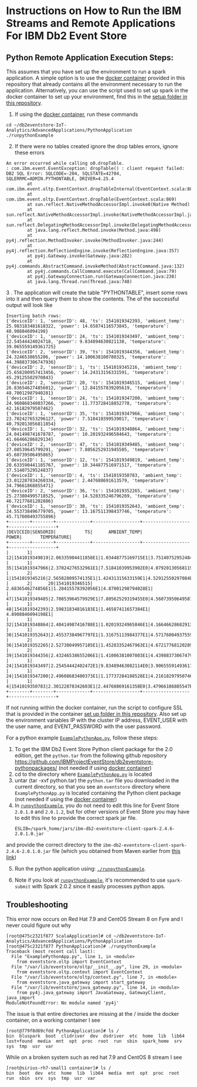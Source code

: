 # Instructions on How to Run the IBM Streams and Remote Applications For IBM Db2 Event Store

## Python Remote Application Execution Steps:

This assumes that you have set up the environment to run a spark application. A simple option is to use the [docker container](https://github.com/IBMProjectEventStore/db2eventstore-IoT-Analytics/blob/master/container) provided in this repository that already contains all the environment necessary to run the application. Alternatively, you can use the script used to set up spark in the docker container to set up your environment, find this in the [setup folder in this repository](https://github.com/IBMProjectEventStore/db2eventstore-IoT-Analytics/blob/master/container/setup/setup-spark.sh).

1. If using the [docker container](https://github.com/IBMProjectEventStore/db2eventstore-IoT-Analytics/blob/master/container), run these commands
```
cd ~/db2eventstore-IoT-Analytics/AdvancedApplications/PythonApplication
./runpythonExample
```

2. If there were no tables created ignore the drop tables errors, ignore these errors
```
An error occurred while calling o0.dropTable.
: com.ibm.event.EventException: dropTable() : client request failed: DB2 SQL Error: SQLCODE=-204, SQLSTATE=42704, SQLERRMC=ADMIN.PYTHONTABLE, DRIVER=4.25.4
        at com.ibm.event.oltp.EventContext.dropTableInternal(EventContext.scala:885)
        at com.ibm.event.oltp.EventContext.dropTable(EventContext.scala:869)
        at sun.reflect.NativeMethodAccessorImpl.invoke0(Native Method)
        at sun.reflect.NativeMethodAccessorImpl.invoke(NativeMethodAccessorImpl.java:62)
        at sun.reflect.DelegatingMethodAccessorImpl.invoke(DelegatingMethodAccessorImpl.java:43)
        at java.lang.reflect.Method.invoke(Method.java:498)
        at py4j.reflection.MethodInvoker.invoke(MethodInvoker.java:244)
        at py4j.reflection.ReflectionEngine.invoke(ReflectionEngine.java:357)
        at py4j.Gateway.invoke(Gateway.java:282)
        at py4j.commands.AbstractCommand.invokeMethod(AbstractCommand.java:132)
        at py4j.commands.CallCommand.execute(CallCommand.java:79)
        at py4j.GatewayConnection.run(GatewayConnection.java:238)
        at java.lang.Thread.run(Thread.java:748)
```
3 . The application will create the table "PYTHONTABLE", insert some rows into it and then query them to show the contents. The of the successful output will look like
```
Inserting batch rows:
{'deviceID': 1, 'sensorID': 48, 'ts': 1541019342393, 'ambient_temp': 25.983183481618322, 'power': 14.65874116573845, 'temperature': 48.908846094198}
{'deviceID': 1, 'sensorID': 24, 'ts': 1541019343497, 'ambient_temp': 22.54544424024718, 'power': 9.834894630821138, 'temperature': 39.065559149361725}
{'deviceID': 2, 'sensorID': 39, 'ts': 1541019344356, 'ambient_temp': 24.3246538655206, 'power': 14.100638100780325, 'temperature': 44.398837306747936}
{'deviceID': 2, 'sensorID': 1, 'ts': 1541019345216, 'ambient_temp': 25.658280957413456, 'power': 14.24313156331591, 'temperature': 45.29125502970843}
{'deviceID': 2, 'sensorID': 20, 'ts': 1541019346515, 'ambient_temp': 26.836546274856012, 'power': 12.841557839205619, 'temperature': 48.70012987940281}
{'deviceID': 1, 'sensorID': 24, 'ts': 1541019347200, 'ambient_temp': 24.960868340037266, 'power': 11.773728418852778, 'temperature': 42.16182979507462}
{'deviceID': 1, 'sensorID': 35, 'ts': 1541019347966, 'ambient_temp': 23.702427653296127, 'power': 7.518410399539017, 'temperature': 40.792013056811854}
{'deviceID': 1, 'sensorID': 32, 'ts': 1541019348864, 'ambient_temp': 24.041498741678787, 'power': 10.201932496584643, 'temperature': 41.66466286829134}
{'deviceID': 2, 'sensorID': 47, 'ts': 1541019349485, 'ambient_temp': 27.08539645799291, 'power': 7.8056252931945505, 'temperature': 45.60739506495865}
{'deviceID': 1, 'sensorID': 12, 'ts': 1541019349819, 'ambient_temp': 20.633590441185767, 'power': 10.344877516971517, 'temperature': 37.51407529524837}
{'deviceID': 1, 'sensorID': 4, 'ts': 1541019350783, 'ambient_temp': 23.012287834260334, 'power': 2.447688691613579, 'temperature': 34.79661868855471}
{'deviceID': 2, 'sensorID': 36, 'ts': 1541019352265, 'ambient_temp': 25.273804995718525, 'power': 14.528335246796269, 'temperature': 46.72177681202886}
{'deviceID': 1, 'sensorID': 30, 'ts': 1541019352643, 'ambient_temp': 24.553738496779705, 'power': 13.167511398437746, 'temperature': 45.717600493755896}
+--------+--------+-------------+------------------+------------------+------------------+
|DEVICEID|SENSORID|           TS|      AMBIENT_TEMP|             POWER|       TEMPERATURE|
+--------+--------+-------------+------------------+------------------+------------------+
|       1|      12|1541019349819|2.06335904411858E1|1.03448775169715E1|3.75140752952484E1|
|       1|      35|1541019347966|2.37024276532961E1|7.51841039953902E0|4.07920130568119E1|
|       2|       1|1541019345216|2.56582809574135E1|1.42431315633159E1|4.52912550297084E1|
|       2|      20|1541019346515| 2.6836546274856E1|1.28415578392056E1|4.87001298794028E1|
|       2|      47|1541019349485|2.70853964579929E1|7.80562529319455E0|4.56073950649587E1|
|       1|      48|1541019342393|2.59831834816183E1|1.46587411657384E1| 4.8908846094198E1|
|       1|      32|1541019348864|2.40414987416788E1|1.02019324965846E1|4.16646628682913E1|
|       1|      30|1541019352643|2.45537384967797E1|1.31675113984377E1|4.57176004937559E1|
|       2|      36|1541019352265|2.52738049957185E1|1.45283352467963E1|4.67217768120289E1|
|       2|      39|1541019344356|2.43246538655206E1|1.41006381007803E1|4.43988373067479E1|
|       1|      24|1541019343497|2.25454442402472E1|9.83489463082114E0|3.90655591493617E1|
|       1|      24|1541019347200|2.49608683400373E1|1.17737284188528E1|4.21618297950746E1|
|       1|       4|1541019350783|2.30122878342603E1|2.44768869161358E0|3.47966186885547E1|
+--------+--------+-------------+------------------+------------------+------------------+
```

If not running within the docker container, run the script to configure SSL that is provided in the container [set up folder in this repository](https://github.com/IBMProjectEventStore/db2eventstore-IoT-Analytics/blob/master/container/setup/setup-ssl.sh). Also set up the environment variables IP with the cluster IP address, EVENT_USER with the user name, and EVENT_PASSWORD with the user password. 

For a python example [`ExamplePythonApp.py`](ExamplePythonApp.py), follow these steps:

1. To get the IBM Db2 Event Store Python client package for the 2.0 edition, get the `python.tar` from the following github repository https://github.com/IBMProjectEventStore/db2eventstore-pythonpackages/ (not needed if using [docker container](https://github.com/IBMProjectEventStore/db2eventstore-IoT-Analytics/blob/master/container))
2. cd to the directory where [`ExamplePythonApp.py`](ExamplePythonApp.py) is located
3. untar (tar -xvf python.tar) the `python.tar` file you downloaded in the current directory, so that you see an `eventstore` directory where `ExamplePythonApp.py` is located containing the Python client package (not needed if using the [docker container](https://github.com/IBMProjectEventStore/db2eventstore-IoT-Analytics/blob/master/container))
4. In [`runpythonExample`](runpythonExample), you do not need to edit this line for Event Store `2.0.1.0` and `2.0.1.2`, but for other versions of Event Store you may have to edit this line to provide the correct spark jar file.
   ```
   ESLIB=/spark_home/jars/ibm-db2-eventstore-client-spark-2.4.6-2.0.1.0.jar
   ```
and provide the correct directory to the `ibm-db2-eventstore-client-spark-2.4.6-2.0.1.0.jar` file (which you obtained from Maven earlier from [this link](https://mvnrepository.com/artifact/com.ibm.event/ibm-db2-eventstore-client-spark-2.4.6))

5. Run the python application using: [`./runpythonExample`](runpythonExample).  

6. Note if you look at [`runpythonExample`](runpythonExample), it's recommended to use `spark-submit` with Spark 2.0.2 since it easily processes python apps.

## Troubleshooting
This error now occurs on Red Hat 7.9 and CentOS Stream 8 on Fyre and I never could figure out why
```
[root@475c2321f877 ScalaApplication]# cd ~/db2eventstore-IoT-Analytics/AdvancedApplications/PythonApplication
[root@475c2321f877 PythonApplication]# ./runpythonExample
Traceback (most recent call last):
  File "ExamplePythonApp.py", line 1, in <module>
    from eventstore.oltp import EventContext
  File "/var/lib/eventstore/oltp/__init__.py", line 29, in <module>
    from eventstore.oltp.context import EventContext
  File "/var/lib/eventstore/oltp/context.py", line 7, in <module>
    from eventstore.java_gateway import start_gateway
  File "/var/lib/eventstore/java_gateway.py", line 14, in <module>
    from py4j.java_gateway import JavaGateway, GatewayClient, java_import
ModuleNotFoundError: No module named 'py4j'
```
The issue is that entire directories are missing at the / inside the docker container, on a working container I see
```
[root@779f8d69cfdd PythonApplication]# ls /
bin  bluspark  boot  clidriver  dev  dsdriver  etc  home  lib  lib64  lost+found  media  mnt  opt  proc  root  run  sbin  spark_home  srv  sys  tmp  usr  var

```
While on a broken system such as red hat 7.9 and CentOS 8 stream I see
```
[root@sirius-rh7-small1 container]# ls /
bin  boot  dev  etc  home  lib  lib64  media  mnt  opt  proc  root  run  sbin  srv  sys  tmp  usr  var
```
